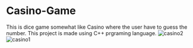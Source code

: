 # Casino-Game
This is dice game somewhat like Casino where the user have to guess the number. This project is made using C++ prgraming language.
![casino2](https://github.com/NitinMehra0019/Casino-Game/assets/84515402/25f53859-c34a-40a8-ba4a-ea40dc0ec28a)
![casino1](https://github.com/NitinMehra0019/Casino-Game/assets/84515402/327cc465-3b2b-4ec1-8330-0d69dde7e33f)
